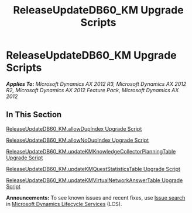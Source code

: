 ﻿---
title: ReleaseUpdateDB60_KM Upgrade Scripts
TOCTitle: ReleaseUpdateDB60_KM Upgrade Scripts
ms:assetid: cca03e20-d971-4f1f-962a-38f76b237177
ms:mtpsurl: https://msdn.microsoft.com/en-us/library/JJ719699(v=AX.60)
ms:contentKeyID: 49711265
ms.date: 05/18/2015
mtps_version: v=AX.60
---

# ReleaseUpdateDB60\_KM Upgrade Scripts 


_**Applies To:** Microsoft Dynamics AX 2012 R3, Microsoft Dynamics AX 2012 R2, Microsoft Dynamics AX 2012 Feature Pack, Microsoft Dynamics AX 2012_

## In This Section

[ReleaseUpdateDB60\_KM.allowDupIndex Upgrade Script](releaseupdatedb60-km-allowdupindex-upgrade-script.md)

[ReleaseUpdateDB60\_KM.allowNoDupIndex Upgrade Script](releaseupdatedb60-km-allownodupindex-upgrade-script.md)

[ReleaseUpdateDB60\_KM.updateKMKnowledgeCollectorPlanningTable Upgrade Script](releaseupdatedb60-km-updatekmknowledgecollectorplanningtable-upgrade-script.md)

[ReleaseUpdateDB60\_KM.updateKMQuestStatisticsTable Upgrade Script](releaseupdatedb60-km-updatekmqueststatisticstable-upgrade-script.md)

[ReleaseUpdateDB60\_KM.updateKMVirtualNetworkAnswerTable Upgrade Script](releaseupdatedb60-km-updatekmvirtualnetworkanswertable-upgrade-script.md)

  
**Announcements:** To see known issues and recent fixes, use [Issue search](http://go.microsoft.com/fwlink/?linkid=389258) in [Microsoft Dynamics Lifecycle Services](http://go.microsoft.com/fwlink/?linkid=306505) (LCS).

